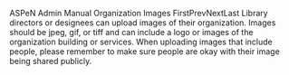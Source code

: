 ASPeN Admin Manual
Organization Images
FirstPrevNextLast
Library directors or designees can upload images of their organization.  Images should be jpeg, gif, or tiff and can include a logo or images of the organization building or services.  When uploading images that include people, please remember to make sure people are okay with their image being shared publicly.
